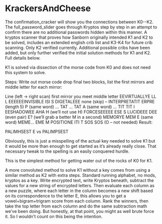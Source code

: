 # KrackersAndCheese
The confirmation_cracker will show you the connections between K0--K2. The full_password_slider goes through Kryptos step by step in an attempt to confirm there are no additional passwords hidden within this manner. A kryptos scanner that proves how Sanborn originally intended K1 and K2 to be solved, includes an extended english crib list and K3-K4 for future crib scanning. Only K2 verified currently. Additional possible cribs have been added, but only further verified the initial solution methods for K1 and K2. Full details below.

K1 is solved via dissection of the morse code from K0 and does not need this system to solve.

Steps:
Write out morse code drop final two blocks, list the first mirrors and middle letter for each mirror:

Line (left → right scan)	first mirror you meet	middle letter
EEVIRTUALLYE	LL	L
EEEEEEINVISIBLE	ISI	S
DIGETALEEE	none (skip)	–
INTERPRETATIT	ERPRE (length 5)	P
(same word) … TAT …	TAT	A
(same word) … TIT	TIT	I
EESHADOWEE	AHA	H (we’ll not use H)
FORCESEEEEE	ESE	S
LUCIDEEE	DEE (even pair)	E? (we’ll grab a better M in a second)
MEMORYE	MEM	E
(same word) MEME…	EME	M
POSITIONE	ITI	T
SOS	SOS	(O – not needed)
Result:

PALIMHSEST E vs PALIMPSEST

Obviously, this is just a misspelling of the actual key needed to solve K1 but it would be more than enough to get started as it’s already really close. That necessary tweak to the spelling is an easily conquered hurdle.

This is the simplest method for getting water out of the rocks of K0 for K1.

A more convoluted method to solve K1 without a key comes from using a similar method as K2 with extra steps. Standard running alphabet, no mods, kryptos as a key. Write encrypted text, write Kryptos beneath, subtract the values for a new string of encrypted letters. Then evaluate each column as a new puzzle, where each letter in the column becomes a new shift based on its correspondence to the letter E, this allows you to get a vowel+bigram+trigram score from each column. Rank the winners, then take the top letter from each column and do the same subtraction math we’ve been doing. But honestly, at that point, you might as well brute force it. So I wouldn’t count on this being the intention.

